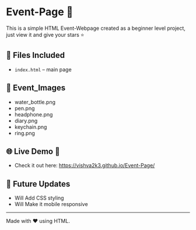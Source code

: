 # Event-Page 🚀

This is a simple HTML Event-Webpage created as a beginner level project, just view it and give your stars ⭐

## 📁 Files Included
- `index.html` – main page
## 📁 Event_Images
- water_bottle.png
- pen.png
- headphone.png
- diary.png
- keychain.png
- ring.png

## 🌐 Live Demo 🔗
- Check it out here: https://vishva2k3.github.io/Event-Page/

## 🔧 Future Updates
- Will Add CSS styling
- Will Make it mobile responsive

-----------------------

Made with ❤️ using HTML.
